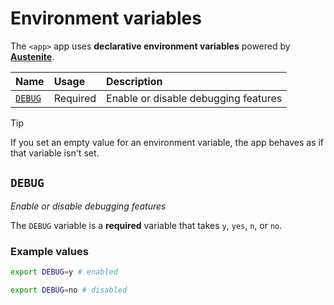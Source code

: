 # Environment variables

The `<app>` app uses **declarative environment variables** powered by
**[Austenite]**.

[austenite]: https://github.com/ezzatron/austenite

| Name              | Usage    | Description                          |
| :---------------- | :------- | :----------------------------------- |
| [`DEBUG`](#DEBUG) | Required | Enable or disable debugging features |

> [!TIP]
> If you set an empty value for an environment variable, the app behaves as if
> that variable isn't set.

## `DEBUG`

_Enable or disable debugging features_

The `DEBUG` variable is a **required** variable
that takes `y`, `yes`, `n`, or `no`.

### Example values

```sh
export DEBUG=y # enabled
```

```sh
export DEBUG=no # disabled
```

